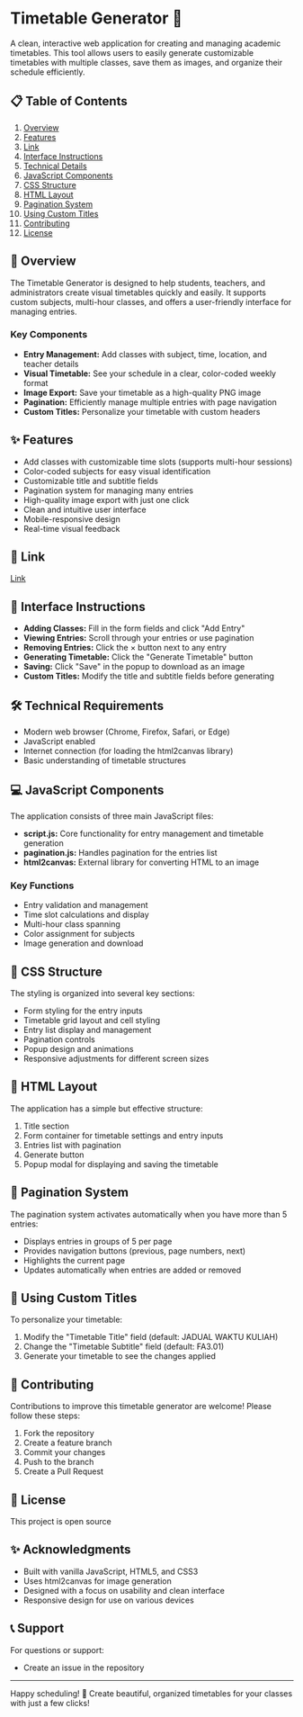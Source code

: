 # Timetable Generator 📅
A clean, interactive web application for creating and managing academic timetables. This tool allows users to easily generate customizable timetables with multiple classes, save them as images, and organize their schedule efficiently.

## 📋 Table of Contents
1. [Overview](#overview)
2. [Features](#features)
3. [Link](#link)
4. [Interface Instructions](#interface-instructions)
5. [Technical Details](#technical-details)
6. [JavaScript Components](#javascript-components)
7. [CSS Structure](#css-structure)
8. [HTML Layout](#html-layout)
9. [Pagination System](#pagination-system)
10. [Using Custom Titles](#custom-titles)
11. [Contributing](#contributing)
12. [License](#license)

## 🎯 Overview
The Timetable Generator is designed to help students, teachers, and administrators create visual timetables quickly and easily. It supports custom subjects, multi-hour classes, and offers a user-friendly interface for managing entries.

### Key Components
- **Entry Management:** Add classes with subject, time, location, and teacher details
- **Visual Timetable:** See your schedule in a clear, color-coded weekly format
- **Image Export:** Save your timetable as a high-quality PNG image
- **Pagination:** Efficiently manage multiple entries with page navigation
- **Custom Titles:** Personalize your timetable with custom headers

## ✨ Features
- Add classes with customizable time slots (supports multi-hour sessions)
- Color-coded subjects for easy visual identification
- Customizable title and subtitle fields
- Pagination system for managing many entries
- High-quality image export with just one click
- Clean and intuitive user interface
- Mobile-responsive design
- Real-time visual feedback

## 🚀 Link

[Link](https://kiyoraka.github.io/Time-Table-Generator/)

## 📱 Interface Instructions
- **Adding Classes:** Fill in the form fields and click "Add Entry"
- **Viewing Entries:** Scroll through your entries or use pagination
- **Removing Entries:** Click the × button next to any entry
- **Generating Timetable:** Click the "Generate Timetable" button
- **Saving:** Click "Save" in the popup to download as an image
- **Custom Titles:** Modify the title and subtitle fields before generating

## 🛠️ Technical Requirements
- Modern web browser (Chrome, Firefox, Safari, or Edge)
- JavaScript enabled
- Internet connection (for loading the html2canvas library)
- Basic understanding of timetable structures

## 💻 JavaScript Components
The application consists of three main JavaScript files:
- **script.js:** Core functionality for entry management and timetable generation
- **pagination.js:** Handles pagination for the entries list
- **html2canvas:** External library for converting HTML to an image

### Key Functions
- Entry validation and management
- Time slot calculations and display
- Multi-hour class spanning
- Color assignment for subjects
- Image generation and download

## 🎨 CSS Structure
The styling is organized into several key sections:
- Form styling for the entry inputs
- Timetable grid layout and cell styling
- Entry list display and management
- Pagination controls
- Popup design and animations
- Responsive adjustments for different screen sizes

## 📝 HTML Layout
The application has a simple but effective structure:
1. Title section
2. Form container for timetable settings and entry inputs
3. Entries list with pagination
4. Generate button
5. Popup modal for displaying and saving the timetable

## 📄 Pagination System
The pagination system activates automatically when you have more than 5 entries:
- Displays entries in groups of 5 per page
- Provides navigation buttons (previous, page numbers, next)
- Highlights the current page
- Updates automatically when entries are added or removed

## 🔧 Using Custom Titles
To personalize your timetable:
1. Modify the "Timetable Title" field (default: JADUAL WAKTU KULIAH)
2. Change the "Timetable Subtitle" field (default: FA3.01)
3. Generate your timetable to see the changes applied

## 🤝 Contributing
Contributions to improve this timetable generator are welcome! Please follow these steps:
1. Fork the repository
2. Create a feature branch
3. Commit your changes
4. Push to the branch
5. Create a Pull Request

## 📄 License
This project is open source

## ✨ Acknowledgments
- Built with vanilla JavaScript, HTML5, and CSS3
- Uses html2canvas for image generation
- Designed with a focus on usability and clean interface
- Responsive design for use on various devices

## 📞 Support
For questions or support:
- Create an issue in the repository


---
Happy scheduling! 🎉 Create beautiful, organized timetables for your classes with just a few clicks!